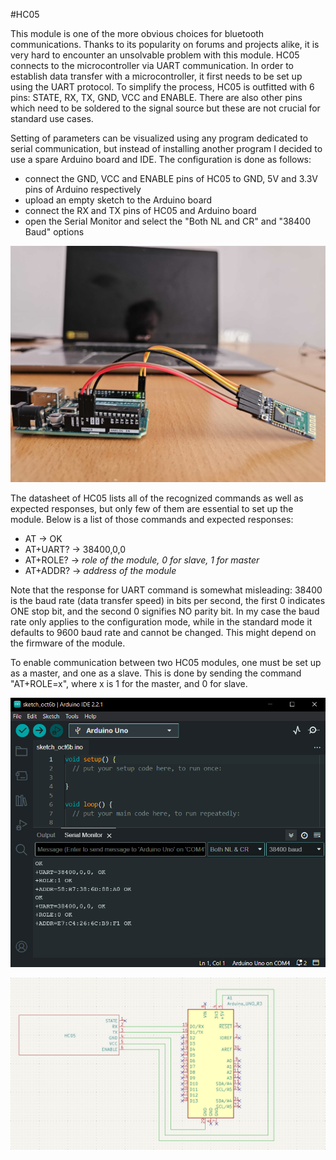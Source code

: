 #HC05

This module is one of the more obvious choices for bluetooth communications. Thanks to its popularity on forums and projects alike, it is very hard to encounter an unsolvable problem with this module.
HC05 connects to the microcontroller via UART communication. In order to establish data transfer with a microcontroller, it first needs to be set up using the UART protocol. To simplify the process, HC05 is outfitted with 6 pins: STATE, RX, TX, GND, VCC and ENABLE.
There are also other pins which need to be soldered to the signal source but these are not crucial for standard use cases.

Setting of parameters can be visualized using any program dedicated to serial communication, but instead of installing another program I decided to use a spare Arduino board and IDE.
The configuration is done as follows:

* connect the GND, VCC and ENABLE pins of HC05 to GND, 5V and 3.3V pins of Arduino respectively
* upload an empty sketch to the Arduino board
* connect the RX and TX pins of HC05 and Arduino board
* open the Serial Monitor and select the "Both NL and CR" and "38400 Baud" options

![HC05 connected to Arduino](./ARD+HC05.jpg)

The datasheet of HC05 lists all of the recognized commands as well as expected responses, but only few of them are essential to set up the module. Below is a list of those commands and expected responses:

* AT ->  OK
* AT+UART? -> 38400,0,0
* AT+ROLE? -> *role of the module, 0 for slave, 1 for master*
* AT+ADDR? -> *address of the module*

Note that the response for UART command is somewhat misleading: 38400 is the baud rate (data transfer speed) in bits per second, the first 0 indicates ONE stop bit, and the second 0 signifies NO parity bit. 
In my case the baud rate only applies to the configuration mode, while in the standard mode it defaults to 9600 baud rate and cannot be changed. This might depend on the firmware of the module.

To enable communication between two HC05 modules, one must be set up as a master, and one as a slave. This is done by sending the command "AT+ROLE=x", where x is 1 for the master, and 0 for slave.

![Arduino IDE Serial Monitor](./HC05_MASTER_SLAVE.png "Arduino IDE Serial Monitor")

![schematic](./HC05_Arduino.png "Schematic view of connections")
